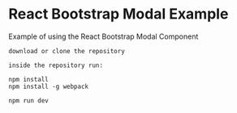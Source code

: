 # React Bootstrap Modal Example
Example of using the React Bootstrap Modal Component

```
download or clone the repository

inside the repository run:

npm install
npm install -g webpack

npm run dev
```
